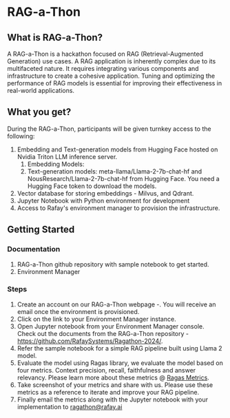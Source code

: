 # RAG-a-Thon

## What is RAG-a-Thon?

A RAG-a-Thon is a hackathon focused on RAG (Retrieval-Augmented Generation) use cases. A RAG application is inherently complex due to its multifaceted nature. It requires integrating various components and infrastructure to create a cohesive application. Tuning and optimizing the performance of RAG models is essential for improving their effectiveness in real-world applications.


## What you get?

During the RAG-a-Thon, participants will be given turnkey access to the following:

1. Embedding and Text-generation models from Hugging Face hosted on Nvidia Triton LLM inference server.
   1. Embedding Models:
   2. Text-generation models: meta-llama/Llama-2-7b-chat-hf and NousResearch/Llama-2-7b-chat-hf from Hugging Face. You need a Hugging Face token to download the models.
2. Vector database for storing embeddings - Milvus, and Qdrant.
3. Jupyter Notebook with Python environment for development
4. Access to Rafay's environment manager to provision the infrastructure.

## Getting Started

### Documentation
1. RAG-a-Thon github repository with sample notebook to get started.
2. Environment Manager

### Steps
1. Create an account on our RAG-a-Thon webpage -. You will receive an email once the environment is provisioned.
2. Click on the link to your Environment Manager instance. <TBD>
3. Open Jupyter notebook from your Environment Manager console. Check out the documents from the RAG-a-Thon repository - https://github.com/RafaySystems/Ragathon-2024/. 
4. Refer the sample notebook for a simple RAG pipeline built using Llama 2 model.
5. Evaluate the model using Ragas library, we evaluate the model based on four metrics. Context precision, recall, faithfulness and answer relevancy. Please learn more about these metrics @ [Ragas Metrics](https://docs.ragas.io/en/stable/concepts/metrics/index.html).
6. Take screenshot of your metrics and share with us. Please use these metrics as a reference to iterate and improve your RAG pipeline.
7. Finally email the metrics along with the Jupyter notebook with your implementation to ragathon@rafay.ai


